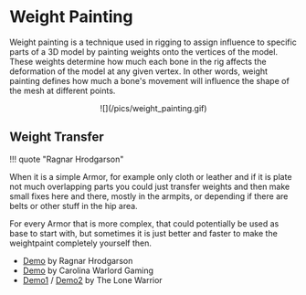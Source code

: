 # Weight Painting

Weight painting is a technique used in rigging to assign influence to specific parts of a 3D model by painting weights onto the vertices of the model. These weights determine how much each bone in the rig affects the deformation of the model at any given vertex. In other words, weight painting defines how much a bone's movement will influence the shape of the mesh at different points.

<center>
![](/pics/weight_painting.gif)
</center>



## Weight Transfer

!!! quote "Ragnar Hrodgarson"

When it is a simple Armor, for example only cloth or leather and if it is plate not much overlapping parts you could just transfer weights and then make small fixes here and there, mostly in the armpits, or depending if there are belts or other stuff in the hip area.

For every Armor that is more complex, that could potentially be used as base to start with, but sometimes it is just better and faster to make the weightpaint completely yourself then.

- [Demo](https://drive.google.com/file/d/1_-RlnK4JJmhdvSDamxk27026R1Ksx00a/view) by Ragnar Hrodgarson
- [Demo](https://youtu.be/j8EPTSVhaY8?list=PLjnD9iTZKI9yWnn10FcHImWeYbqbqLIbg&t=503) by Carolina Warlord Gaming
- [Demo1](https://youtu.be/hTCutq0kPJk?t=236) / [Demo2](https://youtu.be/WueD_-nPQ-4?t=20)  by The Lone Warrior

